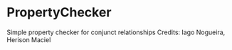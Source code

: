 # PropertyChecker
Simple property checker for conjunct relationships
Credits: Iago Nogueira, Herison Maciel
